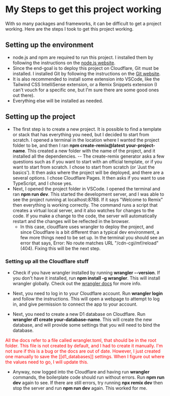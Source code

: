 # My Steps to get this project working
With so many packages and frameworks, it can be difficult to get a project working. Here are the steps I took to get this project working.
## Setting up the environment
- node.js and npm are required to run this project. I installed them by following the instructions on the [node.js website](https://nodejs.org/en/download/).
- Since the end-goal is to deploy this project on Cloudflare, Git must be installed. I installed Git by following the instructions on the [Git website](https://git-scm.com/book/en/v2/Getting-Started-Installing-Git).
- It is also recommended to install some extension into VSCode, like the Tailwind CSS IntelliSense extension, or a Remix Snippets extension (I can't vouch for a specific one, but I'm sure there are some good ones out there).
- Everything else will be installed as needed.

## Setting up the project
- The first step is to create a new project. It is possible to find a template or stack that has everything you need, but I decided to start from scratch. I opened a terminal in the location where I wanted the project folder to be, and then I ran 
  **npm create-remix@latest your-project-name**. This created a new folder with the name of the project, and it installed all the dependencies.
  -- The create-remix generator asks a few questions such as if you want to start with an official template, or if you want to start from scratch. I chose to start from scratch (or 'Just the basics'). It then asks where the project will be deployed, and there are a several options. I chose Cloudflare Pages. It then asks if you want to use TypeScript, and I chose yes.
- Next, I opened the project folder in VSCode. I opened the terminal and ran **npm run dev**. This started the development server, and I was able to see the project running at localhost:8788. If it says "Welcome to Remix" then everything is working correctly. The command runs a script that creates a virtual local server, and it also watches for changes to the code. If you make a change to the code, the server will automatically restart and the changes will be reflected in the browser.  
  - In this case, cloudflare uses wrangler to deploy the project, and since Cloudflare is a bit different than a typical dev environment, a few more things need to be set up. In the terminal you should see an error that says, Error: No route matches URL "/cdn-cgi/mf/reload" (404). Fixing this will be the next step.

### Setting up all the Cloudflare stuff
- Check if you have wrangler installed by running **wrangler --version**. If you don't have it installed, run **npm install -g wrangler**. This will install wrangler globally. Check out the [wrangler docs](https://developers.cloudflare.com/workers/cli-wrangler/install-update) for more info.

- Next, you need to log in to your Cloudflare account. Run **wrangler login** and follow the instructions. This will open a webpage to attempt to log in, and give permission to connect the app to your account. 

- Next, you need to create a new D1 database on Cloudflare.  Run **wrangler d1 create your-database-name**. This will create the new database, and will provide some settings that you will need to bind the database.

<div style="color:red">
  All the docs refer to a file called wrangler.toml, that should be in the root folder. This file is not created by default, and I had to create it manually. I'm not sure if this is a bug or the docs are out of date. However, I just created one manually to save the [[d1_databases]] settings. When I figure out where the values need to go, I will update this.
</div>

- Anyway, now logged into the Cloudflare and having run **wrangler** commands, the boilerplate code should run without errors. Run **npm run dev** again to see. If there are still errors, try running **npx remix dev** then stop the server and run **npm run dev** again. This worked for me.